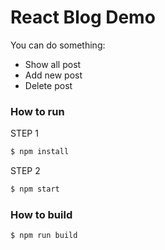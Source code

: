 # React Blog Demo

You can do something:
- Show all post
- Add new post
- Delete post


### How to run
STEP 1
```sh
$ npm install
```

STEP 2
```sh
$ npm start
```


### How to build

```sh
$ npm run build
```